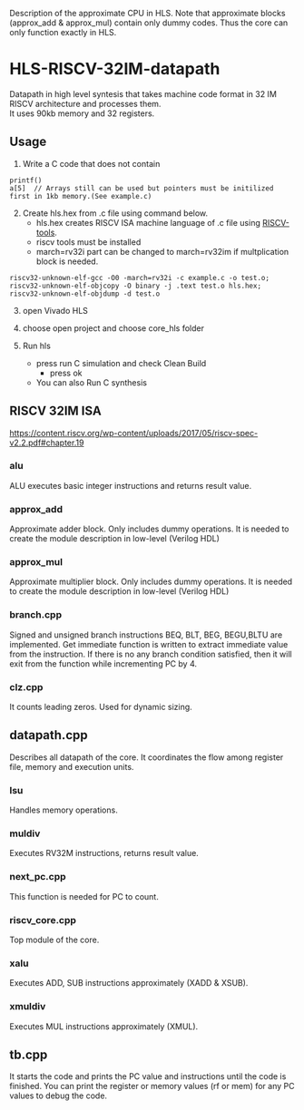 
Description of the approximate CPU in HLS. 
Note that approximate blocks (approx_add & approx_mul) contain only dummy codes. Thus the core can only function exactly in HLS.

# HLS-RISCV-32IM-datapath
Datapath in high level syntesis that takes machine code format in 32 IM RISCV architecture and processes them.   
It uses 90kb memory and 32 registers.

## Usage   
1. Write a C code that does not contain       
```
printf()
a[5]  // Arrays still can be used but pointers must be initilized first in 1kb memory.(See example.c)   
```
2. Create hls.hex from .c file using command below.   
   - hls.hex creates RISCV ISA machine language of .c file using [RISCV-tools](https://github.com/riscv/riscv-tools/tree/cf052a0e005d537bba45312146449b7451609dbd).  
   - riscv tools must be installed
   - march=rv32i part can be changed to march=rv32im if multplication block is needed.
```
riscv32-unknown-elf-gcc -O0 -march=rv32i -c example.c -o test.o;
riscv32-unknown-elf-objcopy -O binary -j .text test.o hls.hex;
riscv32-unknown-elf-objdump -d test.o
```
3. open Vivado HLS  
4. choose open project and choose core_hls folder  
 
5. Run hls   
   - press run C simulation  and check Clean Build  
     - press ok   
   - You can also Run C synthesis   

## RISCV 32IM ISA  

https://content.riscv.org/wp-content/uploads/2017/05/riscv-spec-v2.2.pdf#chapter.19


### alu
ALU executes basic integer instructions and returns result value.

### approx_add
Approximate adder block. Only includes dummy operations. It is needed to create the module description in low-level (Verilog HDL)

### approx_mul
Approximate multiplier block. Only includes dummy operations. It is needed to create the module description in low-level (Verilog HDL)

### branch.cpp
Signed and unsigned branch instructions BEQ, BLT, BEG, BEGU,BLTU are implemented. Get immediate function is written to extract immediate value from the instruction.
If there is no any branch condition satisfied, then it will exit from the function while incrementing PC by 4. 

### clz.cpp
It counts leading zeros. Used for dynamic sizing.

## datapath.cpp
Describes all datapath of the core. It coordinates the flow among register file, memory and execution units.

### lsu
Handles memory operations.

### muldiv
Executes RV32M instructions, returns result value.

### next_pc.cpp
This function is needed for PC to count.

### riscv_core.cpp
Top module of the core.

### xalu
Executes ADD, SUB instructions approximately (XADD & XSUB).

### xmuldiv
Executes MUL instructions approximately (XMUL).

## tb.cpp
It starts the code and prints the PC value and instructions until the code is finished. 
You can print the register or memory values (rf or mem) for any PC values to debug the code.  

